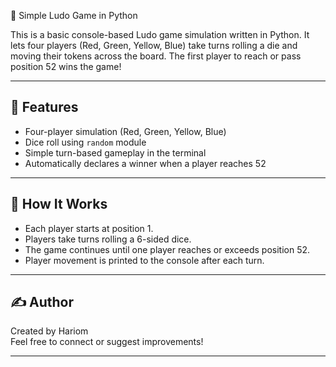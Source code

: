 🎲 Simple Ludo Game in Python

This is a basic console-based Ludo game simulation written in Python. It lets four players (Red, Green, Yellow, Blue) take turns rolling a die and moving their tokens across the board. The first player to reach or pass position 52 wins the game!

---

## 📜 Features

- Four-player simulation (Red, Green, Yellow, Blue)
- Dice roll using `random` module
- Simple turn-based gameplay in the terminal
- Automatically declares a winner when a player reaches 52

---

## 🧠 How It Works

- Each player starts at position 1.
- Players take turns rolling a 6-sided dice.
- The game continues until one player reaches or exceeds position 52.
- Player movement is printed to the console after each turn.

---

## ✍️ Author

Created by Hariom  
Feel free to connect or suggest improvements!

---
